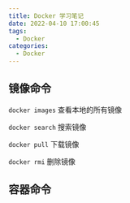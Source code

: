 ```yaml
---
title: Docker 学习笔记
date: 2022-04-10 17:00:45
tags:
  - Docker
categories:
  - Docker
---
```


## 镜像命令

`docker images` 查看本地的所有镜像

`docker search` 搜索镜像

`docker pull` 下载镜像

`docker rmi` 删除镜像

## 容器命令
